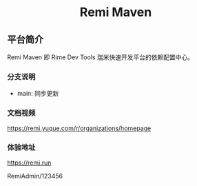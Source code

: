 <h1 align="center" style="margin: 30px 0 30px; font-weight: bold;">Remi Maven</h1>

## 平台简介

Remi Maven 即 Rime Dev Tools 瑞米快速开发平台的依赖配置中心。

### 分支说明

- main: 同步更新

### 文档视频

https://remi.yuque.com/r/organizations/homepage


### 体验地址

https://remi.run

RemiAdmin/123456




